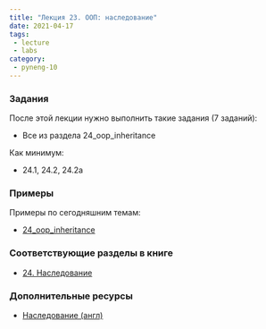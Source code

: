 ```yaml
---
title: "Лекция 23. ООП: наследование"
date: 2021-04-17
tags:
 - lecture
 - labs
category:
 - pyneng-10
---
```


### Задания

После этой лекции нужно выполнить такие задания (7 заданий):

* Все из раздела 24_oop_inheritance

Как минимум:

* 24.1, 24.2, 24.2a


### Примеры

Примеры по сегодняшним темам:

* [24_oop_inheritance](https://github.com/pyneng/pyneng-online-10-jan-apr-2021/tree/main/examples/24_oop_inheritance)



### Соответствующие разделы в книге

* [24. Наследование](https://pyneng.readthedocs.io/ru/latest/book/24_oop_inheritance/index.html)


### Дополнительные ресурсы

* [Наследование (англ)](https://www.python-course.eu/python3_inheritance.php)

